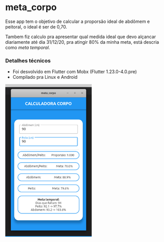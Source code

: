 # meta_corpo

Esse app tem o objetivo de calcular a proporsão ideal de abdômem e peitoral, o ideal é ser de 0,70.

Tambem fiz calculo pra apresentar  qual medida ideal que devo alçancar diariamente até dia 31/12/20, pra atingir 80% da minha meta, está descria como *meta temporal*.

### Detalhes técnicos
- Foi desvolvido em Flutter com Mobx (Flutter 1.23.0-4.0.pre)
- Compilado pra Linux e Android

<!-- ![](print.png) -->
<img src="print.png" alt="drawing"  width="auto" height="480"/> 
